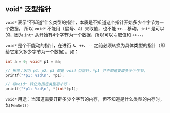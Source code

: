 ## void* 泛型指针

`void*` 表示“不知道”什么类型的指针，本质是不知道这个指针开始多少个字节为一个数据。
所以 `void*` 不能用（星号、`&`）来取值，也不能 `++--` 移动。`int*` 是可以的，因为 `int*` 从开始有4个字节为一个数据，所以可以 `&` 取值和 `++--`。

`void*` 是个不能动的指针，在进行 `&`、`++`、`--` 之前必须转换为具体类型的指针（即给它定义多少字节为一个数据）。如：

~~~cpp
int a = 0; void* p1 = &a;

// 报错：因为 p1、p2、p3 都是 void 型指针，*p1 并不知道要取多少个字节，
printf("*p1: %zd\n", *p1);

// 将void* 转化为指定类型后才行：
printf("*p1: %zd\n", *(int*)p1);
~~~

`void*` 用途：当知道需要开辟多少个字节的内存，但不知道是什么类型的内存时，如 `MemSet()`
